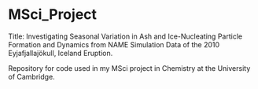# MSci_Project

Title: Investigating Seasonal Variation in Ash and Ice-Nucleating Particle Formation and Dynamics from NAME Simulation Data of the 2010 Eyjafjallajökull, Iceland Eruption.

Repository for code used in my MSci project in Chemistry at the University of Cambridge.
